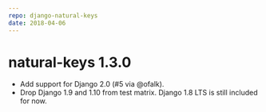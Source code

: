 ```yaml
---
repo: django-natural-keys
date: 2018-04-06
---
```


# natural-keys 1.3.0

 * Add support for Django 2.0 (#5 via @ofalk).
 * Drop Django 1.9 and 1.10 from test matrix.  Django 1.8 LTS is still included for now.
